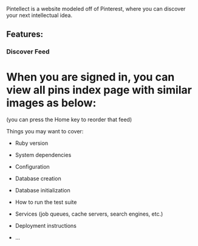 Pintellect is a website modeled off of Pinterest, where you can discover your next intellectual idea.

## Features:

### Discover Feed

# When you are signed in, you can view all pins index page with similar images as below: 
(you can press the Home key to reorder that feed)



Things you may want to cover:

* Ruby version

* System dependencies

* Configuration

* Database creation

* Database initialization

* How to run the test suite

* Services (job queues, cache servers, search engines, etc.)

* Deployment instructions

* ...
